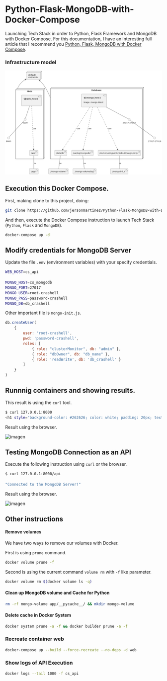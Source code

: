 # Python-Flask-MongoDB-with-Docker-Compose
Launching Tech Stack in order to Python, Flask Framework and MongoDB with Docker Compose. For this documentation, I have an interesting full article that I recommend you [Python, Flask, MongoDB with Docker Compose](https://www.crashell.com/estudio/python_flask_y_mongodb_con_docker_compose).

### Infrastructure model

![Infrastructure model](.infragenie/infrastructure_model.png)

## Execution this Docker Compose.

First, making clone to this project, doing: 

```bash
git clone https://github.com/jersonmartinez/Python-Flask-MongoDB-with-Docker-Compose.git
```

And then, execute the Docker Compose instruction to launch Tech Stack (`Python`, `Flask` and `MongoDB`). 

```bash
docker-compose up -d
```

## Modify credentials for MongoDB Server

Update the file `.env` (environment variables) with your specify credentials. 

```bash
WEB_HOST=cs_api

MONGO_HOST=cs_mongodb
MONGO_PORT=27017
MONGO_USER=root-crashell
MONGO_PASS=password-crashell
MONGO_DB=db_crashell
```

Other important file is `mongo-init.js`.

```javascript
db.createUser(
    {
        user: 'root-crashell',
        pwd: 'password-crashell',
        roles: [
            { role: "clusterMonitor", db: "admin" },
            { role: "dbOwner", db: "db_name" },
            { role: 'readWrite', db: 'db_crashell' }
        ]
    }
)
```

## Runnnig containers and showing results.

This result is using the `curl` tool.

```bash
$ curl 127.0.0.1:8000
<h1 style="background-color: #262626; color: white; padding: 20px; text-align:center;">Hello, Crashell!</h1>
```

Result using the browser.

![imagen](https://user-images.githubusercontent.com/7296281/181147140-1dff4b18-ff96-48ee-bf05-5e84413b0e70.png)

## Testing MongoDB Connection as an API

Execute the following instruction using `curl` or the browser.

```bash
$ curl 127.0.0.1:8000/api

"Connected to the MongoDB Server!"
```

Result using the browser.

![imagen](https://user-images.githubusercontent.com/7296281/181652616-c1a319b0-d649-47af-b96f-28e5f7634f9c.png)

## Other instructions

#### Remove volumes
We have two ways to remove our volumes with Docker.

First is using `prune` command.

```bash
docker volume prune -f
```

Second is using the current command `volume rm` with `-f` like parameter.

```bash
docker volume rm $(docker volume ls -q)
```

#### Clean up MongoDB volume and Cache for Python

```bash
rm -rf mongo-volume app/__pycache__/ && mkdir mongo-volume
```

#### Delete cache in Docker System

```bash
docker system prune -a -f && docker builder prune -a -f
```

### Recreate container web

```bash
docker-compose up --build --force-recreate --no-deps -d web
```

### Show logs of API Execution

```bash
docker logs --tail 1000 -f cs_api
```
